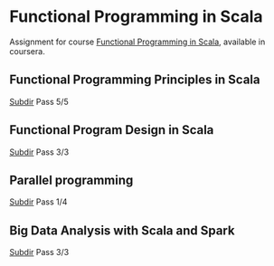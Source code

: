 # Functional Programming in Scala

Assignment for course [Functional Programming in Scala](https://www.coursera.org/specializations/scala?), available in coursera.

## Functional Programming Principles in Scala

[Subdir](https://github.com/hughluo/functional_programming_in_scala/tree/master/functional_programming_principles_in_scala)
Pass 5/5
## Functional Program Design in Scala
[Subdir](https://github.com/hughluo/functional_programming_in_scala/tree/master/functional_program_design_in_scala)
Pass 3/3

## Parallel programming
[Subdir](https://github.com/hughluo/functional_programming_in_scala/tree/master/parallel_programming)
Pass 1/4

## Big Data Analysis with Scala and Spark
[Subdir](https://github.com/hughluo/functional_programming_in_scala/tree/master/big_data_analysis_with_scala_and_spark)
Pass 3/3


